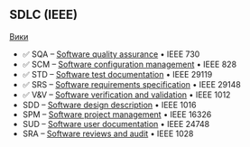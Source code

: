 ## SDLC (IEEE)
[Вики](https://en.wikipedia.org/wiki/Software_verification_and_validation)

- :white_check_mark: SQA – [Software quality assurance](https://github.com/Pauelbel/Notes/blob/main/QA/SQA.md)            • IEEE 730
- :white_check_mark: SCM – [Software configuration management](https://github.com/Pauelbel/Notes/blob/main/QA/SCM.md)     • IEEE 828
- :white_check_mark: STD – [Software test documentation](https://github.com/Pauelbel/Notes/blob/main/QA/STD.md)           • IEEE 29119
- :white_check_mark: SRS – [Software requirements specification](https://github.com/Pauelbel/Notes/blob/main/QA/SRS.md)   • IEEE 29148
- :white_check_mark: V&V – [Software verification and validation](https://github.com/Pauelbel/Notes/blob/main/QA/V&V.md)  • IEEE 1012
- SDD – [Software design description](https://github.com/Pauelbel/Notes/blob/main/QA/SDD.md)           • IEEE 1016
- SPM – [Software project management](https://github.com/Pauelbel/Notes/blob/main/QA/SPM.md)           • IEEE 16326
- SUD – [Software user documentation](https://github.com/Pauelbel/Notes/blob/main/QA/SUD.md)           • IEEE 24748
- SRA – [Software reviews and audit](https://github.com/Pauelbel/Notes/blob/main/QA/SRA.md)            • IEEE 1028
